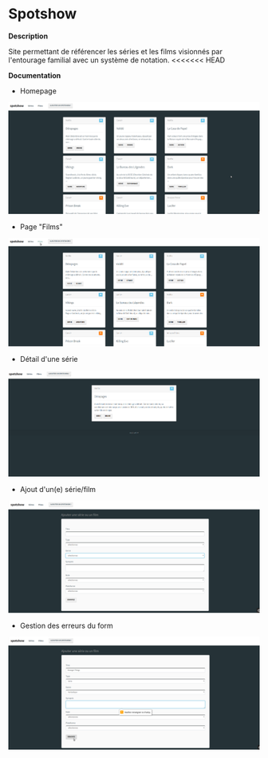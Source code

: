 # Spotshow

**Description**

Site permettant de référencer les séries et les films visionnés par l'entourage familial avec un système de notation.
<<<<<<< HEAD


**Documentation**

- Homepage 

![home](/documentation/home.png)

- Page "Films"

![films](/documentation/films.png)  

- Détail d'une série
  
![serie_detail](/documentation/serie_detail.png)


- Ajout d'un(e) série/film 

![ajout_form](/documentation/ajout_form.png)

- Gestion des erreurs du form 

![form_errors](/documentation/form_errors.png)

